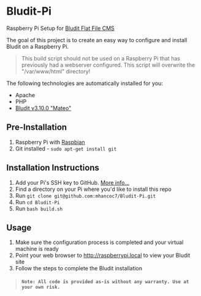 # Bludit-Pi
Raspberry Pi Setup for [Bludit Flat File CMS](https://www.bludit.com/)

The goal of this project is to create an easy way to configure and install Bludit on a Raspberry Pi. 

> This build script should not be used on a Raspberry Pi that has previously had a webserver configured. This script will overwrite the "/var/www/html" directory!

The following technologies are automatically installed for you:
* Apache
* PHP
* [Bludit v3.10.0 "Mateo"](https://www.bludit.com/)

## Pre-Installation
1. Raspberry Pi with [Raspbian](https://www.raspberrypi.org/downloads/raspbian/)
2. Git installed - `sudo apt-get install git`

## Installation Instructions
1. Add your Pi's SSH key to GitHub. [More info...](https://help.github.com/en/articles/about-ssh)
2. Find a directory on your Pi where you'd like to install this repo
3. Run `git clone git@github.com:mhancoc7/Bludit-Pi.git`
4. Run `cd Bludit-Pi`
5. Run `bash build.sh`

## Usage
1. Make sure the configuration process is completed and your virtual machine is ready
2. Point your web browser to http://raspberrypi.local to view your Bludit site
3. Follow the steps to complete the Bludit installation

> #### `Note: All code is provided as-is without any warranty. Use at your own risk.`
